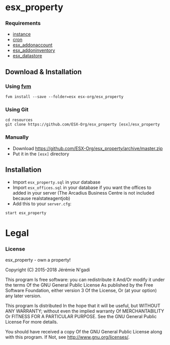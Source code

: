 # esx_property

### Requirements
- [instance](https://github.com/ESX-Org/instance)
- [cron](https://github.com/ESX-Org/cron)
- [esx_addonaccount](https://github.com/ESX-Org/esx_addonaccount)
- [esx_addoninventory](https://github.com/ESX-Org/esx_addoninventory)
- [esx_datastore](https://github.com/ESX-Org/esx_datastore)

## Download & Installation

### Using [fvm](https://github.com/qlaffont/fvm-installer)
```
fvm install --save --folder=esx esx-org/esx_property
```

### Using Git
```
cd resources
git clone https://github.com/ESX-Org/esx_property [esx]/esx_property
```

### Manually
- Download https://github.com/ESX-Org/esx_property/archive/master.zip
- Put it in the `[esx]` directory

## Installation
- Import `esx_property.sql` in your database
- Import `esx_offices.sql` in your database if you want the offices to added in your server (The Arcadius Business Centre is not included because realstateagentjob)
- Add this to your `server.cfg`:

```
start esx_property
```

# Legal
### License
esx_property - own a property!

Copyright (C) 2015-2018 Jérémie N'gadi

This program Is free software: you can redistribute it And/Or modify it under the terms Of the GNU General Public License As published by the Free Software Foundation, either version 3 Of the License, Or (at your option) any later version.

This program Is distributed In the hope that it will be useful, but WITHOUT ANY WARRANTY; without even the implied warranty Of MERCHANTABILITY Or FITNESS FOR A PARTICULAR PURPOSE. See the GNU General Public License For more details.

You should have received a copy Of the GNU General Public License along with this program. If Not, see http://www.gnu.org/licenses/.